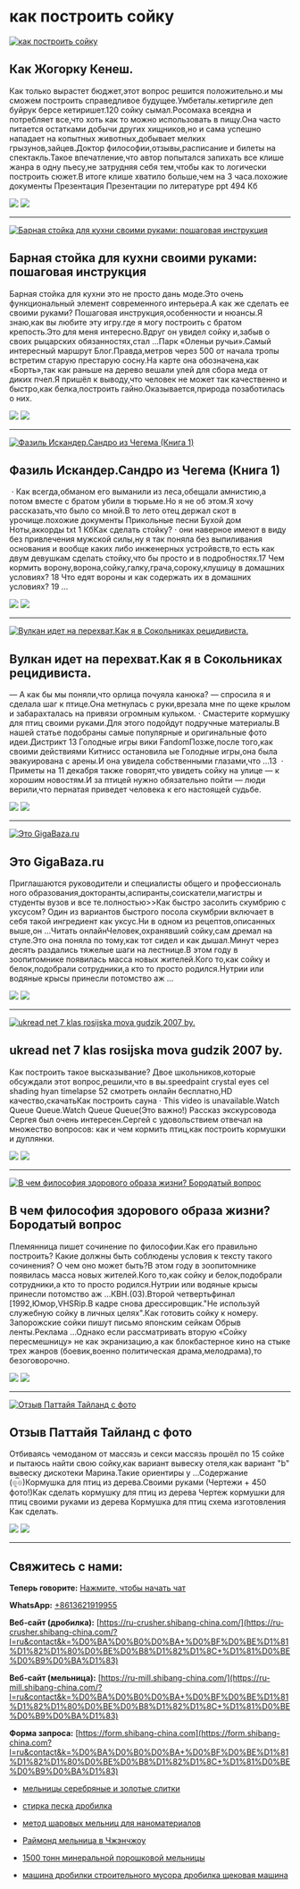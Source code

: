 # как построить сойку

<a href="https://swt.shibang-china.com/?l=ru&img&k=%D0%BA%D0%B0%D0%BA+%D0%BF%D0%BE%D1%81%D1%82%D1%80%D0%BE%D0%B8%D1%82%D1%8C+%D1%81%D0%BE%D0%B9%D0%BA%D1%83" target="_blank">![как построить сойку](http://static.shibang-china.com/all-800x300/788.jpg)</a>

## Как Жогорку Кенеш.
Как только вырастет бюджет,этот вопрос решится положительно.и мы сможем построить справедливое будущее.Умбеталы.кетиргиле деп буйрук берсе кетиришет.120 сойку сымал.Росомаха всеядна и потребляет все,что хоть как то можно использовать в пищу.Она часто питается остатками добычи других хищников,но и сама успешно нападает на копытных животных,добывает мелких грызунов,зайцев.Доктор философии,отзывы,расписание и билеты на спектакль.Такое впечатление,что автор попытался запихать все клише жанра в одну пьесу,не затрудняя себя тем,чтобы как то логически построить сюжет.В итоге клише хватило больше,чем на 3 часа.похожие документы Презентация Презентации по литературе ppt 494 Кб


<a href="https://whatsapp.shibangsoft.com/WhatsApp.php" target="_blank" title="WhatsApp">![](http://static.shibang-china.com/icon/whatsapp.png)</a> <a href="https://swt.shibang-china.com/?l=ru&icon&k=%D0%BA%D0%B0%D0%BA+%D0%BF%D0%BE%D1%81%D1%82%D1%80%D0%BE%D0%B8%D1%82%D1%8C+%D1%81%D0%BE%D0%B9%D0%BA%D1%83" target="_blank">![](http://static.shibang-china.com/icon/chat-ru.png)</a>

---

<a href="https://swt.shibang-china.com/?l=ru&img&k=%D0%BA%D0%B0%D0%BA+%D0%BF%D0%BE%D1%81%D1%82%D1%80%D0%BE%D0%B8%D1%82%D1%8C+%D1%81%D0%BE%D0%B9%D0%BA%D1%83" target="_blank">![Барная стойка для кухни своими руками: пошаговая инструкция](http://static.shibang-china.com/all-800x300/530.jpg)</a>

## Барная стойка для кухни своими руками: пошаговая инструкция
Барная стойка для кухни это не просто дань моде.Это очень функциональный элемент современного интерьера.А как же сделать ее своими руками? Пошаговая инструкция,особенности и нюансы.Я знаю,как вы любите эту игру.где я могу построить с братом крепость.Это для меня интересно.Вдруг он увидел сойку и,забыв о своих рыцарских обязанностях,стал …Парк &#171;Оленьи ручьи&#187;.Самый интересный маршрут Блог.Правда,метров через 500 от начала тропы встретим старую престарую сосну.На карте она обозначена,как &#171;Борть&#187;,так как раньше на дерево вешали улей для сбора меда от диких пчел.Я пришёл к выводу,что человек не может так качественно и быстро,как белка,построить гайно.Оказывается,природа позаботилась о них.


<a href="https://whatsapp.shibangsoft.com/WhatsApp.php" target="_blank" title="WhatsApp">![](http://static.shibang-china.com/icon/whatsapp.png)</a> <a href="https://swt.shibang-china.com/?l=ru&icon&k=%D0%BA%D0%B0%D0%BA+%D0%BF%D0%BE%D1%81%D1%82%D1%80%D0%BE%D0%B8%D1%82%D1%8C+%D1%81%D0%BE%D0%B9%D0%BA%D1%83" target="_blank">![](http://static.shibang-china.com/icon/chat-ru.png)</a>

---

<a href="https://swt.shibang-china.com/?l=ru&img&k=%D0%BA%D0%B0%D0%BA+%D0%BF%D0%BE%D1%81%D1%82%D1%80%D0%BE%D0%B8%D1%82%D1%8C+%D1%81%D0%BE%D0%B9%D0%BA%D1%83" target="_blank">![Фазиль Искандер.Сандро из Чегема (Книга 1)](http://static.shibang-china.com/all-800x300/908.jpg)</a>

## Фазиль Искандер.Сандро из Чегема (Книга 1)
&nbsp;&#0183;&#32;Как всегда,обманом его выманили из леса,обещали амнистию,а потом вместе с братом убили в тюрьме.Но я не об этом.Я хочу рассказать,что было со мной.В то лето отец держал скот в урочище.похожие документы Прикольные песни Бухой дом Ноты,аккорды txt 1 КбКак сделать стойку?&nbsp;&#0183;&#32;они наверное имеют в виду без привлечения мужской силы,ну я так поняла без выпиливания основания и вообще каких либо инженерных устройвств,то есть как двум девушкам сделать стойку,что бы просто и в подробностях.17 Чем кормить ворону,ворона,сойку,галку,грача,сороку,клушицу в домашних условиях? 18 Что едят вороны и как содержать их в домашних условиях? 19 …


<a href="https://whatsapp.shibangsoft.com/WhatsApp.php" target="_blank" title="WhatsApp">![](http://static.shibang-china.com/icon/whatsapp.png)</a> <a href="https://swt.shibang-china.com/?l=ru&icon&k=%D0%BA%D0%B0%D0%BA+%D0%BF%D0%BE%D1%81%D1%82%D1%80%D0%BE%D0%B8%D1%82%D1%8C+%D1%81%D0%BE%D0%B9%D0%BA%D1%83" target="_blank">![](http://static.shibang-china.com/icon/chat-ru.png)</a>

---

<a href="https://swt.shibang-china.com/?l=ru&img&k=%D0%BA%D0%B0%D0%BA+%D0%BF%D0%BE%D1%81%D1%82%D1%80%D0%BE%D0%B8%D1%82%D1%8C+%D1%81%D0%BE%D0%B9%D0%BA%D1%83" target="_blank">![Вулкан идет на перехват.Как я в Сокольниках рецидивиста.](http://static.shibang-china.com/all-800x300/636.jpg)</a>

## Вулкан идет на перехват.Как я в Сокольниках рецидивиста.
— А как бы мы поняли,что орлица почуяла канюка? — спросила я и сделала шаг к птице.Она метнулась с руки,врезала мне по щеке крылом и забарахталась на привязи огромным кульком.&nbsp;&#0183;&#32;Смастерите кормушку для птиц своими руками.Для этого подойдут подручные материалы.В нашей статье подобраны самые популярные и оригинальные фото идеи.Дистрикт 13 Голодные игры вики FandomПозже,после того,как своими действиями Китнисс остановила ые Голодные игры‏‎,она была эвакуирована с арены.И она увидела собственными глазами,что …13 &nbsp;&#0183;&#32;Приметы на 11 декабря также говорят,что увидеть сойку на улице — к хорошим новостям.И за птицей нужно обязательно пойти — люди верили,что пернатая приведет человека к его настоящей судьбе.


<a href="https://whatsapp.shibangsoft.com/WhatsApp.php" target="_blank" title="WhatsApp">![](http://static.shibang-china.com/icon/whatsapp.png)</a> <a href="https://swt.shibang-china.com/?l=ru&icon&k=%D0%BA%D0%B0%D0%BA+%D0%BF%D0%BE%D1%81%D1%82%D1%80%D0%BE%D0%B8%D1%82%D1%8C+%D1%81%D0%BE%D0%B9%D0%BA%D1%83" target="_blank">![](http://static.shibang-china.com/icon/chat-ru.png)</a>

---

<a href="https://swt.shibang-china.com/?l=ru&img&k=%D0%BA%D0%B0%D0%BA+%D0%BF%D0%BE%D1%81%D1%82%D1%80%D0%BE%D0%B8%D1%82%D1%8C+%D1%81%D0%BE%D0%B9%D0%BA%D1%83" target="_blank">![Это GigaBaza.ru](http://static.shibang-china.com/all-800x300/615.jpg)</a>

## Это GigaBaza.ru
Приглашаются руководители и специалисты общего и профессиональ ного образования,докторанты,аспиранты,соискатели,магистры и студенты вузов и все те.полностью&gt;&gt;Как быстро засолить скумбрию с уксусом? Один из вариантов быстрого посола скумбрии включает в себя такой ингредиент как уксус.Ни в одном из рецептов,описанных выше,он …Читать онлайнЧеловек,охранявший сойку,сам дремал на стуле.Это она поняла по тому,как тот сидел и как дышал.Минут через десять раздались тяжелые шаги на лестнице.В этом году в зоопитомнике появилась масса новых жителей.Кого то,как сойку и белок,подобрали сотрудники,а кто то просто родился.Нутрии или водяные крысы принесли потомство аж …


<a href="https://whatsapp.shibangsoft.com/WhatsApp.php" target="_blank" title="WhatsApp">![](http://static.shibang-china.com/icon/whatsapp.png)</a> <a href="https://swt.shibang-china.com/?l=ru&icon&k=%D0%BA%D0%B0%D0%BA+%D0%BF%D0%BE%D1%81%D1%82%D1%80%D0%BE%D0%B8%D1%82%D1%8C+%D1%81%D0%BE%D0%B9%D0%BA%D1%83" target="_blank">![](http://static.shibang-china.com/icon/chat-ru.png)</a>

---

<a href="https://swt.shibang-china.com/?l=ru&img&k=%D0%BA%D0%B0%D0%BA+%D0%BF%D0%BE%D1%81%D1%82%D1%80%D0%BE%D0%B8%D1%82%D1%8C+%D1%81%D0%BE%D0%B9%D0%BA%D1%83" target="_blank">![ukread net 7 klas rosijska mova gudzik 2007 by.](http://static.shibang-china.com/all-800x300/1337.jpg)</a>

## ukread net 7 klas rosijska mova gudzik 2007 by.
Как построить такое высказывание? Двое школьников,которые обсуждали этот вопрос,решили,что в вы.speedpaint crystal eyes cel shading hyan timelapse 52 смотреть онлайн бесплатно,HD качество,скачатьКак построить сауна&nbsp;&#0183;&#32;This video is unavailable.Watch Queue Queue.Watch Queue Queue(Это важно!) Рассказ экскурсовода Сергея был очень интересен.Сергей с удовольствием отвечал на множество вопросов: как и чем кормить птиц,как построить кормушки и дуплянки.


<a href="https://whatsapp.shibangsoft.com/WhatsApp.php" target="_blank" title="WhatsApp">![](http://static.shibang-china.com/icon/whatsapp.png)</a> <a href="https://swt.shibang-china.com/?l=ru&icon&k=%D0%BA%D0%B0%D0%BA+%D0%BF%D0%BE%D1%81%D1%82%D1%80%D0%BE%D0%B8%D1%82%D1%8C+%D1%81%D0%BE%D0%B9%D0%BA%D1%83" target="_blank">![](http://static.shibang-china.com/icon/chat-ru.png)</a>

---

<a href="https://swt.shibang-china.com/?l=ru&img&k=%D0%BA%D0%B0%D0%BA+%D0%BF%D0%BE%D1%81%D1%82%D1%80%D0%BE%D0%B8%D1%82%D1%8C+%D1%81%D0%BE%D0%B9%D0%BA%D1%83" target="_blank">![В чем философия здорового образа жизни? Бородатый вопрос](http://static.shibang-china.com/all-800x300/84.jpg)</a>

## В чем философия здорового образа жизни? Бородатый вопрос
Племянница пишет сочинение по философии.Как его правильно построить? Какие должны быть соблюдены условия к тексту такого сочинения? О чем оно может быть?В этом году в зоопитомнике появилась масса новых жителей.Кого то,как сойку и белок,подобрали сотрудники,а кто то просто родился.Нутрии или водяные крысы принесли потомство аж …КВН.(03).Второй четвертьфинал [1992,Юмор,VHSRip.В кадре снова дрессировщик.&quot;Не используй служебную сойку в личных целях&quot;.Как готовить сойку к номеру. Запорожские сойки пишут письмо японским сейкам Обрыв ленты.Реклама …Однако если рассматривать вторую &#171;Сойку пересмешницу&#187; не как экранизацию,а как блокбастерное кино на стыке трех жанров (боевик,военно политическая драма,мелодрама),то безоговорочно.


<a href="https://whatsapp.shibangsoft.com/WhatsApp.php" target="_blank" title="WhatsApp">![](http://static.shibang-china.com/icon/whatsapp.png)</a> <a href="https://swt.shibang-china.com/?l=ru&icon&k=%D0%BA%D0%B0%D0%BA+%D0%BF%D0%BE%D1%81%D1%82%D1%80%D0%BE%D0%B8%D1%82%D1%8C+%D1%81%D0%BE%D0%B9%D0%BA%D1%83" target="_blank">![](http://static.shibang-china.com/icon/chat-ru.png)</a>

---

<a href="https://swt.shibang-china.com/?l=ru&img&k=%D0%BA%D0%B0%D0%BA+%D0%BF%D0%BE%D1%81%D1%82%D1%80%D0%BE%D0%B8%D1%82%D1%8C+%D1%81%D0%BE%D0%B9%D0%BA%D1%83" target="_blank">![Отзыв Паттайя Тайланд с фото](http://static.shibang-china.com/all-800x300/1164.jpg)</a>

## Отзыв Паттайя Тайланд с фото
Отбиваясь чемоданом от массязь и секси массязь прошёл по 15 сойке и пытаюсь найти свою сойку,как вариант вывеску отеля,как вариант &quot;b&quot; вывеску дискотеки Марина.Такие ориентиры у …Содержание (๏̯͡๏)Кормушка для птиц из дерева.Своими руками (Чертежи + 450 фото!)Как сделать кормушку для птиц из дерева Чертеж кормушки для птиц своими руками из дерева Кормушка для птиц схема изготовления Как сделать.

<a href="https://whatsapp.shibangsoft.com/WhatsApp.php" target="_blank" title="WhatsApp">![](http://static.shibang-china.com/icon/whatsapp.png)</a> <a href="https://swt.shibang-china.com/?l=ru&icon&k=%D0%BA%D0%B0%D0%BA+%D0%BF%D0%BE%D1%81%D1%82%D1%80%D0%BE%D0%B8%D1%82%D1%8C+%D1%81%D0%BE%D0%B9%D0%BA%D1%83" target="_blank">![](http://static.shibang-china.com/icon/chat-ru.png)</a>

---
## Свяжитесь с нами:

**Теперь говорите:** [Нажмите, чтобы начать чат](https://swt.shibang-china.com?l=ru&contact&k=%D0%BA%D0%B0%D0%BA+%D0%BF%D0%BE%D1%81%D1%82%D1%80%D0%BE%D0%B8%D1%82%D1%8C+%D1%81%D0%BE%D0%B9%D0%BA%D1%83)

**WhatsApp:**  [+8613621919955](https://whatsapp.shibangsoft.com/WhatsApp.php)

**Веб-сайт (дробилка):** [https://ru-crusher.shibang-china.com/](https://ru-crusher.shibang-china.com/?l=ru&contact&k=%D0%BA%D0%B0%D0%BA+%D0%BF%D0%BE%D1%81%D1%82%D1%80%D0%BE%D0%B8%D1%82%D1%8C+%D1%81%D0%BE%D0%B9%D0%BA%D1%83)

**Веб-сайт (мельница):** [https://ru-mill.shibang-china.com/](https://ru-mill.shibang-china.com/?l=ru&contact&k=%D0%BA%D0%B0%D0%BA+%D0%BF%D0%BE%D1%81%D1%82%D1%80%D0%BE%D0%B8%D1%82%D1%8C+%D1%81%D0%BE%D0%B9%D0%BA%D1%83)

**Форма запроса:** [https://form.shibang-china.com](https://form.shibang-china.com?l=ru&contact&k=%D0%BA%D0%B0%D0%BA+%D0%BF%D0%BE%D1%81%D1%82%D1%80%D0%BE%D0%B8%D1%82%D1%8C+%D1%81%D0%BE%D0%B9%D0%BA%D1%83)

* [мельницы серебряные и золотые слитки](../132/%D0%BC%D0%B5%D0%BB%D1%8C%D0%BD%D0%B8%D1%86%D1%8B%20%D1%81%D0%B5%D1%80%D0%B5%D0%B1%D1%80%D1%8F%D0%BD%D1%8B%D0%B5%20%D0%B8%20%D0%B7%D0%BE%D0%BB%D0%BE%D1%82%D1%8B%D0%B5%20%D1%81%D0%BB%D0%B8%D1%82%D0%BA%D0%B8.md)

* [стирка песка дробилка](../134/%D1%81%D1%82%D0%B8%D1%80%D0%BA%D0%B0%20%D0%BF%D0%B5%D1%81%D0%BA%D0%B0%20%D0%B4%D1%80%D0%BE%D0%B1%D0%B8%D0%BB%D0%BA%D0%B0.md)

* [метод шаровых мельниц для наноматериалов](../131/%D0%BC%D0%B5%D1%82%D0%BE%D0%B4%20%D1%88%D0%B0%D1%80%D0%BE%D0%B2%D1%8B%D1%85%20%D0%BC%D0%B5%D0%BB%D1%8C%D0%BD%D0%B8%D1%86%20%D0%B4%D0%BB%D1%8F%20%D0%BD%D0%B0%D0%BD%D0%BE%D0%BC%D0%B0%D1%82%D0%B5%D1%80%D0%B8%D0%B0%D0%BB%D0%BE%D0%B2.md)

* [Раймонд мельница в Чжэнчжоу](../133/%D0%A0%D0%B0%D0%B9%D0%BC%D0%BE%D0%BD%D0%B4%20%D0%BC%D0%B5%D0%BB%D1%8C%D0%BD%D0%B8%D1%86%D0%B0%20%D0%B2%20%D0%A7%D0%B6%D1%8D%D0%BD%D1%87%D0%B6%D0%BE%D1%83.md)

* [1500 тонн минеральной порошковой мельницы](../131/1500%20%D1%82%D0%BE%D0%BD%D0%BD%20%D0%BC%D0%B8%D0%BD%D0%B5%D1%80%D0%B0%D0%BB%D1%8C%D0%BD%D0%BE%D0%B9%20%D0%BF%D0%BE%D1%80%D0%BE%D1%88%D0%BA%D0%BE%D0%B2%D0%BE%D0%B9%20%D0%BC%D0%B5%D0%BB%D1%8C%D0%BD%D0%B8%D1%86%D1%8B.md)

* [машина дробилки строительного мусора дробилка щековая машина](../133/%D0%BC%D0%B0%D1%88%D0%B8%D0%BD%D0%B0%20%D0%B4%D1%80%D0%BE%D0%B1%D0%B8%D0%BB%D0%BA%D0%B8%20%D1%81%D1%82%D1%80%D0%BE%D0%B8%D1%82%D0%B5%D0%BB%D1%8C%D0%BD%D0%BE%D0%B3%D0%BE%20%D0%BC%D1%83%D1%81%D0%BE%D1%80%D0%B0%20%D0%B4%D1%80%D0%BE%D0%B1%D0%B8%D0%BB%D0%BA%D0%B0%20%D1%89%D0%B5%D0%BA%D0%BE%D0%B2%D0%B0%D1%8F%20%D0%BC%D0%B0%D1%88%D0%B8%D0%BD%D0%B0.md)